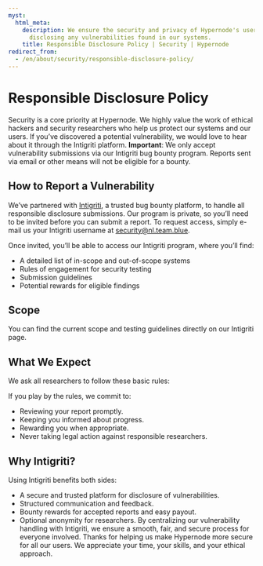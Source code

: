 ```yaml
---
myst:
  html_meta:
    description: We ensure the security and privacy of Hypernode's users by responsibly
      disclosing any vulnerabilities found in our systems.
    title: Responsible Disclosure Policy | Security | Hypernode
redirect_from:
  - /en/about/security/responsible-disclosure-policy/
---
```


<!-- source: https://support.hypernode.com/en/about/security/responsible-disclosure-policy/ -->

# Responsible Disclosure Policy

Security is a core priority at Hypernode. We highly value the work of ethical hackers and security researchers who help us protect our systems and our users. If you’ve discovered a potential vulnerability, we would love to hear about it through the Intigriti platform.
**Important**: We only accept vulnerability submissions via our Intigriti bug bounty program. Reports sent via email or other means will not be eligible for a bounty.

## How to Report a Vulnerability

We’ve partnered with [Intigriti](https://www.intigriti.com/), a trusted bug bounty platform, to handle all responsible disclosure submissions. Our program is private, so you’ll need to be invited before you can submit a report.
To request access, simply e-mail us your Intigriti username at [security@nl.team.blue](mailto:security@nl.team.blue).

Once invited, you’ll be able to access our Intigriti program, where you’ll find:

- A detailed list of in-scope and out-of-scope systems
- Rules of engagement for security testing
- Submission guidelines
- Potential rewards for eligible findings

## Scope

You can find the current scope and testing guidelines directly on our Intigriti page.

## What We Expect
We ask all researchers to follow these basic rules:


If you play by the rules, we commit to:

- Reviewing your report promptly.
- Keeping you informed about progress.
- Rewarding you when appropriate.
- Never taking legal action against responsible researchers.

## Why Intigriti?
Using Intigriti benefits both sides:


- A secure and trusted platform for disclosure of vulnerabilities.
- Structured communication and feedback.
- Bounty rewards for accepted reports and easy payout.
- Optional anonymity for researchers.
  By centralizing our vulnerability handling with Intigriti, we ensure a smooth, fair, and secure process for everyone involved.
  Thanks for helping us make Hypernode more secure for all our users.
  We appreciate your time, your skills, and your ethical approach.

